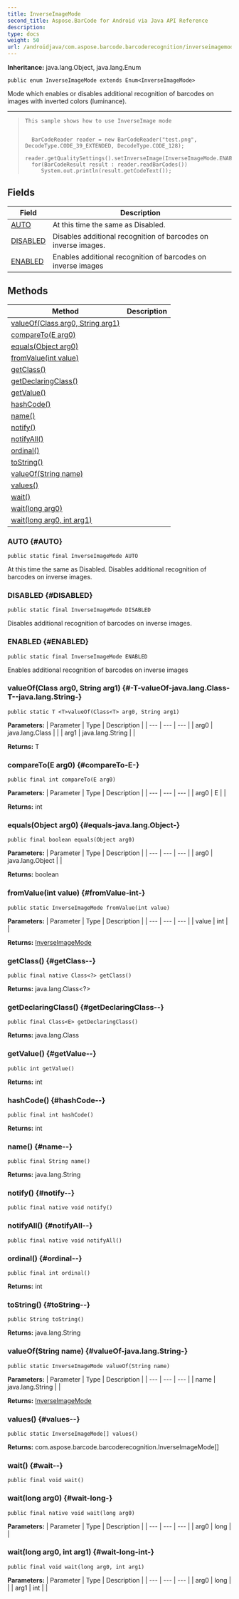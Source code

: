 ```yaml
---
title: InverseImageMode
second_title: Aspose.BarCode for Android via Java API Reference
description: 
type: docs
weight: 50
url: /androidjava/com.aspose.barcode.barcoderecognition/inverseimagemode/
---
```

**Inheritance:**
java.lang.Object, java.lang.Enum
```
public enum InverseImageMode extends Enum<InverseImageMode>
```

Mode which enables or disables additional recognition of barcodes on images with inverted colors (luminance).

--------------------

> ```
> This sample shows how to use InverseImage mode
>   
> 
>   BarCodeReader reader = new BarCodeReader("test.png", DecodeType.CODE_39_EXTENDED, DecodeType.CODE_128);
>   reader.getQualitySettings().setInverseImage(InverseImageMode.ENABLED);
>   for(BarCodeResult result : reader.readBarCodes())
>      System.out.println(result.getCodeText());
> ```
## Fields

| Field | Description |
| --- | --- |
| [AUTO](#AUTO) | At this time the same as Disabled. |
| [DISABLED](#DISABLED) | Disables additional recognition of barcodes on inverse images. |
| [ENABLED](#ENABLED) | Enables additional recognition of barcodes on inverse images |
## Methods

| Method | Description |
| --- | --- |
| [<T>valueOf(Class<T> arg0, String arg1)](#-T-valueOf-java.lang.Class-T--java.lang.String-) |  |
| [compareTo(E arg0)](#compareTo-E-) |  |
| [equals(Object arg0)](#equals-java.lang.Object-) |  |
| [fromValue(int value)](#fromValue-int-) |  |
| [getClass()](#getClass--) |  |
| [getDeclaringClass()](#getDeclaringClass--) |  |
| [getValue()](#getValue--) |  |
| [hashCode()](#hashCode--) |  |
| [name()](#name--) |  |
| [notify()](#notify--) |  |
| [notifyAll()](#notifyAll--) |  |
| [ordinal()](#ordinal--) |  |
| [toString()](#toString--) |  |
| [valueOf(String name)](#valueOf-java.lang.String-) |  |
| [values()](#values--) |  |
| [wait()](#wait--) |  |
| [wait(long arg0)](#wait-long-) |  |
| [wait(long arg0, int arg1)](#wait-long-int-) |  |
### AUTO {#AUTO}
```
public static final InverseImageMode AUTO
```


At this time the same as Disabled. Disables additional recognition of barcodes on inverse images.

### DISABLED {#DISABLED}
```
public static final InverseImageMode DISABLED
```


Disables additional recognition of barcodes on inverse images.

### ENABLED {#ENABLED}
```
public static final InverseImageMode ENABLED
```


Enables additional recognition of barcodes on inverse images

### <T>valueOf(Class<T> arg0, String arg1) {#-T-valueOf-java.lang.Class-T--java.lang.String-}
```
public static T <T>valueOf(Class<T> arg0, String arg1)
```




**Parameters:**
| Parameter | Type | Description |
| --- | --- | --- |
| arg0 | java.lang.Class<T> |  |
| arg1 | java.lang.String |  |

**Returns:**
T
### compareTo(E arg0) {#compareTo-E-}
```
public final int compareTo(E arg0)
```




**Parameters:**
| Parameter | Type | Description |
| --- | --- | --- |
| arg0 | E |  |

**Returns:**
int
### equals(Object arg0) {#equals-java.lang.Object-}
```
public final boolean equals(Object arg0)
```




**Parameters:**
| Parameter | Type | Description |
| --- | --- | --- |
| arg0 | java.lang.Object |  |

**Returns:**
boolean
### fromValue(int value) {#fromValue-int-}
```
public static InverseImageMode fromValue(int value)
```




**Parameters:**
| Parameter | Type | Description |
| --- | --- | --- |
| value | int |  |

**Returns:**
[InverseImageMode](../../com.aspose.barcode.barcoderecognition/inverseimagemode)
### getClass() {#getClass--}
```
public final native Class<?> getClass()
```




**Returns:**
java.lang.Class<?>
### getDeclaringClass() {#getDeclaringClass--}
```
public final Class<E> getDeclaringClass()
```




**Returns:**
java.lang.Class<E>
### getValue() {#getValue--}
```
public int getValue()
```




**Returns:**
int
### hashCode() {#hashCode--}
```
public final int hashCode()
```




**Returns:**
int
### name() {#name--}
```
public final String name()
```




**Returns:**
java.lang.String
### notify() {#notify--}
```
public final native void notify()
```




### notifyAll() {#notifyAll--}
```
public final native void notifyAll()
```




### ordinal() {#ordinal--}
```
public final int ordinal()
```




**Returns:**
int
### toString() {#toString--}
```
public String toString()
```




**Returns:**
java.lang.String
### valueOf(String name) {#valueOf-java.lang.String-}
```
public static InverseImageMode valueOf(String name)
```




**Parameters:**
| Parameter | Type | Description |
| --- | --- | --- |
| name | java.lang.String |  |

**Returns:**
[InverseImageMode](../../com.aspose.barcode.barcoderecognition/inverseimagemode)
### values() {#values--}
```
public static InverseImageMode[] values()
```




**Returns:**
com.aspose.barcode.barcoderecognition.InverseImageMode[]
### wait() {#wait--}
```
public final void wait()
```




### wait(long arg0) {#wait-long-}
```
public final native void wait(long arg0)
```




**Parameters:**
| Parameter | Type | Description |
| --- | --- | --- |
| arg0 | long |  |

### wait(long arg0, int arg1) {#wait-long-int-}
```
public final void wait(long arg0, int arg1)
```




**Parameters:**
| Parameter | Type | Description |
| --- | --- | --- |
| arg0 | long |  |
| arg1 | int |  |

